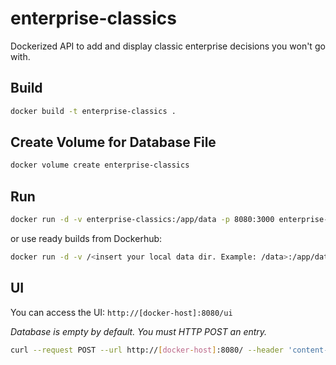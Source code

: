 
# enterprise-classics
Dockerized API to add and display classic enterprise decisions you won't go with.

## Build
````Bash
docker build -t enterprise-classics .
````

## Create Volume for Database File
````Bash
docker volume create enterprise-classics
````

## Run
````Bash
docker run -d -v enterprise-classics:/app/data -p 8080:3000 enterprise-classics
````

or use ready builds from Dockerhub:
````Bash
docker run -d -v /<insert your local data dir. Example: /data>:/app/data -p 8080:3000 plehr/enterprise-classics
````

## UI
You can access the UI: ``http://[docker-host]:8080/ui``

 *Database is empty by default. You must HTTP POST an entry.*

````Bash
curl --request POST --url http://[docker-host]:8080/ --header 'content-type: application/json'--data '{"title":"Title", "text":"Text"}'
````
